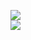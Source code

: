 [![](https://img.shields.io/badge/Made%20With-Github%20Spray-lightgrey.svg?style=for-the-badge&logo=github)](https://github.com/Annihil/github-spray#2799)  
[![](https://i.imgur.com/2DrTn0Z.gif)](https://github.com/Annihil/github-spray)